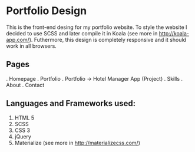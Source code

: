 # Portfolio Design

This is the front-end desing for my portfolio website. To style the website I decided to use SCSS and 
later compile it in Koala (see more in http://koala-app.com/). Futhermore, this design is completely 
responsive and it should work in all browsers.

## Pages
. Homepage
. Portfolio
. Portfolio -> Hotel Manager App (Project)
. Skills
. About
. Contact

## Languages and Frameworks used:
1. HTML 5
2. SCSS
3. CSS 3
4. jQuery
5. Materialize (see more in http://materializecss.com/)

